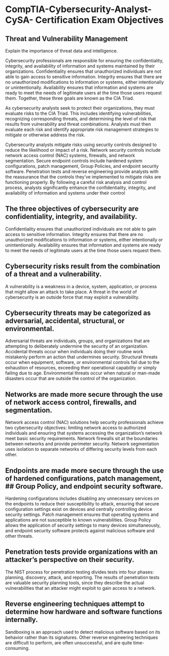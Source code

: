 # CompTIA-Cybersecurity-Analyst-CySA- Certification Exam Objectives

## Threat and Vulnerability Management

Explain the importance of threat data and intelligence.

Cybersecurity professionals are responsible for ensuring the confidentiality,
integrity, and availability of information and systems maintained by their
organizations. Confidentiality ensures that unauthorized individuals are not able
to gain access to sensitive information. Integrity ensures that there are no
unauthorized modifications to information or systems, either intentionally or
unintentionally. Availability ensures that information and systems are ready to
meet the needs of legitimate users at the time those users request them. Together,
these three goals are known as the CIA Triad.

As cybersecurity analysts seek to protect their organizations, they must evaluate
risks to the CIA Triad. This includes identifying vulnerabilities, recognizing
corresponding threats, and determining the level of risk that results from
vulnerability and threat combinations. Analysts must then evaluate each risk and
identify appropriate risk management strategies to mitigate or otherwise address
the risk.

Cybersecurity analysts mitigate risks using security controls designed to reduce
the likelihood or impact of a risk. Network security controls include network
access control (NAC) systems, firewalls, and network segmentation. Secure
endpoint controls include hardened system configurations, patch management,
Group Policies, and endpoint security software.
Penetration tests and reverse engineering provide analysts with the reassurance
that the controls they’ve implemented to mitigate risks are functioning properly.
By following a careful risk analysis and control process, analysts significantly
enhance the confidentiality, integrity, and availability of information and
systems under their control

## The three objectives of cybersecurity are confidentiality, integrity, and availability. 

Confidentiality ensures that unauthorized individuals are not able to
gain access to sensitive information. Integrity ensures that there are no
unauthorized modifications to information or systems, either intentionally or
unintentionally. Availability ensures that information and systems are ready to
meet the needs of legitimate users at the time those users request them.

## Cybersecurity risks result from the combination of a threat and a vulnerability. 

A vulnerability is a weakness in a device, system, application, or
process that might allow an attack to take place. A threat in the world of
cybersecurity is an outside force that may exploit a vulnerability.

## Cybersecurity threats may be categorized as adversarial, accidental, structural, or environmental. 

Adversarial threats are individuals, groups, and organizations that are attempting to 
deliberately undermine the security of an organization. Accidental threats occur 
when individuals doing their routine work mistakenly perform an action that undermines security. 
Structural threats occur when equipment, software, or environmental controls fail due to 
the exhaustion of resources, exceeding their operational capability or simply failing due to age.
Environmental threats occur when natural or man-made disasters occur that are
outside the control of the organization.

## Networks are made more secure through the use of network access control, firewalls, and segmentation. 

Network access control (NAC) solutions help
security professionals achieve two cybersecurity objectives: limiting network
access to authorized individuals and ensuring that systems accessing the
organization’s network meet basic security requirements. Network firewalls sit
at the boundaries between networks and provide perimeter security. Network
segmentation uses isolation to separate networks of differing security levels from
each other.

## Endpoints are made more secure through the use of hardened configurations, patch management, ## Group Policy, and endpoint security software. 

Hardening configurations includes disabling any unnecessary services
on the endpoints to reduce their susceptibility to attack, ensuring that secure
configuration settings exist on devices and centrally controlling device security
settings. Patch management ensures that operating systems and applications are
not susceptible to known vulnerabilities. Group Policy allows the application of
security settings to many devices simultaneously, and endpoint security software
protects against malicious software and other threats.

## Penetration tests provide organizations with an attacker’s perspective on their security. 

The NIST process for penetration testing divides tests into four
phases: planning, discovery, attack, and reporting. The results of penetration
tests are valuable security planning tools, since they describe the actual
vulnerabilities that an attacker might exploit to gain access to a network.

## Reverse engineering techniques attempt to determine how hardware and software functions internally. 

Sandboxing is an approach used to detect
malicious software based on its behavior rather than its signatures. Other reverse
engineering techniques are difficult to perform, are often unsuccessful, and are
quite time-consuming.

